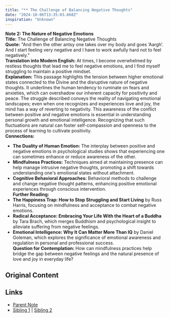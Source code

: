 ```yaml
---
title: "** The Challenge of Balancing Negative Thoughts"
date: "2024-10-06T13:35:03.668Z"
inspiration: "Unknown"
---
```


  
**Note 2: The Nature of Negative Emotions**  
**Title:** The Challenge of Balancing Negative Thoughts  
**Quote:** "And then the other antsy one takes over my body and goes ‘Aargh’. And I start feeling very negative and I have to work awfully hard not to feel negatively."  
**Translation into Modern English:** At times, I become overwhelmed by restless thoughts that lead me to feel negative emotions, and I find myself struggling to maintain a positive mindset.  
**Explanation:** This passage highlights the tension between higher emotional states connected to the Divine and the disruptive nature of negative thoughts. It underlines the human tendency to ruminate on fears and anxieties, which can overshadow our inherent capacity for positivity and peace. The struggle described conveys the reality of navigating emotional landscapes; even when one recognizes and experiences love and joy, the mind has a way of reverting to negativity. This awareness of the conflict between positive and negative emotions is essential in understanding personal growth and emotional intelligence. Recognizing that such fluctuations are natural can foster self-compassion and openness to the process of learning to cultivate positivity.  
**Connections:**  
- **The Duality of Human Emotion:** The interplay between positive and negative emotions in psychological studies shows that experiencing one can sometimes enhance or reduce awareness of the other.  
- **Mindfulness Practices:** Techniques aimed at maintaining presence can help manage intrusive negative thoughts, promoting a shift towards understanding one's emotional states without attachment.  
- **Cognitive Behavioral Approaches:** Behavioral methods to challenge and change negative thought patterns, enhancing positive emotional experiences through conscious intervention.  
**Further Reading:**  
- **The Happiness Trap: How to Stop Struggling and Start Living** by Russ Harris, focusing on mindfulness and acceptance to combat negative emotions.  
- **Radical Acceptance: Embracing Your Life With the Heart of a Buddha** by Tara Brach, which merges Buddhism and psychological insight to alleviate suffering from negative feelings.  
- **Emotional Intelligence: Why It Can Matter More Than IQ** by Daniel Goleman, which explores the significance of emotional awareness and regulation in personal and professional success.  
**Question for Contemplation:** How can mindfulness practices help bridge the gap between negative feelings and the natural presence of love and joy in everyday life?  



## Original Content



## Links

- [Parent Note](/parent-note.md)
- [Sibling 1](/zettel1.md) | [Sibling 2](/zettel2.md)
